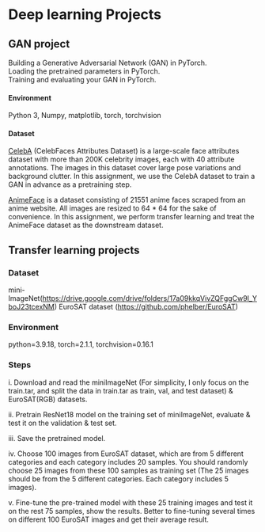# Deep learning Projects
## GAN project
Building a Generative Adversarial Network (GAN) in PyTorch.    
Loading the pretrained parameters in PyTorch.    
Training and evaluating your GAN in PyTorch.    
#### Environment
Python 3, Numpy, matplotlib, torch, torchvision

#### Dataset
[CelebA](https://mmlab.ie.cuhk.edu.hk/projects/CelebA.html) (CelebFaces Attributes Dataset) is a large-scale face attributes dataset with more than 200K celebrity images, each with 40 attribute annotations. The images in this dataset cover large pose variations and background clutter. In this assignment, we use the CelebA dataset to train a GAN in advance as a pretraining step.       

[AnimeFace](https://www.kaggle.com/datasets/soumikrakshit/anime-faces) is a dataset consisting of 21551 anime faces scraped from an anime website. All images are resized to 64 * 64 for the sake of convenience. In this assignment, we perform transfer learning and treat the AnimeFace dataset as the downstream dataset.

## Transfer learning projects
### Dataset
mini-ImageNet(https://drive.google.com/drive/folders/17a09kkqVivZQFggCw9I_YboJ23tcexNM)
EuroSAT dataset (https://github.com/phelber/EuroSAT)

### Environment
python=3.9.18, torch=2.1.1, torchvision=0.16.1

### Steps
i. Download and read the miniImageNet (For simplicity, I only focus on the train.tar, and split the data in train.tar as train, val, and test dataset) & EuroSAT(RGB) datasets.

ii. Pretrain ResNet18 model on the training set of miniImageNet, evaluate & test it on the validation & test set.

iii. Save the pretrained model.

iv. Choose 100 images from EuroSAT dataset, which are from 5 different categories and each category includes 20 samples. You should randomly choose 25 images from these 100 samples as training set (The 25 images should be from the 5 different categories. Each category includes 5 images).

v. Fine-tune the pre-trained model with these 25 training images and test it on the rest 75 samples, show the results. Better to fine-tuning several times on different 100 EuroSAT images and get their average result.
